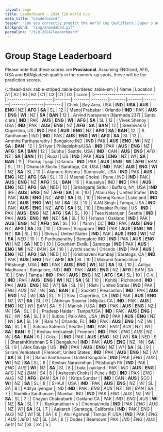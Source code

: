 ```yaml
---
layout: page
title: Leaderboard - 2024 T20 World Cup
meta_title: "Leaderboard"
teaser: "Can you correctly predict the World Cup Qaulifiers, Super 8 and the Knock-out?"
background: '/img/ahmedabad.gif'
permalink: "/t20-2024/leaderboard"
---
```


# Group Stage Leaderboard

Please note that these scores are **Provisional**. Assuming ENGland, AFG, USA and BANgladesh qualify in the runners-up spots, these will be the prediction scores.


{:.thead-dark .table-striped .table-bordered .table-sm }
| Name                           | Location               | A1      | A2      | B1      | B2      | C1     | C2      | D1     | D2      |   score |
|:-------------------------------|:-----------------------|:--------|:--------|:--------|:--------|:-------|:--------|:-------|:--------|--------:|
| Chink                          | Bay Area, USA          | **IND** | **USA** | **AUS** | **ENG** | NZ     | **AFG** | **SA** | SL      |      12 |
| Manoj Prabakar                 | Orlando                | **IND** | PAK     | **AUS** | **ENG** | **WI** | NZ      | **SA** | **BAN** |      12 |
| Arvind Narayanan (Narmada 237) | Santa clara            | **IND** | PAK     | **AUS** | **ENG** | **WI** | **AFG** | **SA** | SL      |      12 |
| Vivek Shenoy                   | USA                    | **IND** | PAK     | **AUS** | **ENG** | NZ     | **AFG** | **SA** | **BAN** |      12 |
| Sreenivas G                    | Cupertino, US          | **IND** | PAK     | **AUS** | **ENG** | NZ     | **AFG** | **SA** | **BAN** |      12 |
| R. Santhanam                   | IND                    | **IND** | PAK     | **AUS** | **ENG** | **WI** | **AFG** | **SA** | SL      |      12 |
| Amritha Parthasarathy          | Bangalore IND          | **IND** | PAK     | **AUS** | **ENG** | **WI** | NZ      | **SA** | **BAN** |      12 |
| Sri Iyer                       | Philadelphia/USA       | **IND** | PAK     | **AUS** | **ENG** | NZ     | **AFG** | **SA** | **BAN** |      12 |
| Subha                          | Seattle, USA           | **IND** | CAN     | **AUS** | **ENG** | _AFG_  | NZ      | **SA** | **BAN** |      11 |
| Rupal                          | US                     | **IND** | PAK     | **AUS** | **ENG** | NZ     | _WI_    | **SA** | **BAN** |      11 |
| Pankaj Tyagi                   | Orlando                | **IND** | PAK     | **AUS** | **ENG** | **WI** | **AFG** | _BAN_  | SL      |      11 |
| Dhanush Ekollu                 | Saratoga, CA, USA      | **IND** | PAK     | **AUS** | **ENG** | **WI** | NZ      | **SA** | SL      |      10 |
| Alamuru Krishna                | Sunnyvale’, USA        | **IND** | PAK     | **AUS** | **ENG** | NZ     | **AFG** | **SA** | SL      |      10 |
| Meenal Choksi                  | Pune / IND             | **IND** | PAK     | **AUS** | **ENG** | NZ     | **AFG** | SL     | **BAN** |      10 |
| Kausalya                       | IND                    | **IND** | PAK     | **AUS** | **ENG** | NZ     | **AFG** | **SA** | NED     |      10 |
| Srirangaraj Setlur             | Buffalo, NY, USA       | **IND** | IRE     | **AUS** | **ENG** | NZ     | **AFG** | **SA** | SL      |      10 |
| Atanu Roy                      | United States          | **IND** | PAK     | **AUS** | **ENG** | NZ     | **AFG** | **SA** | SL      |      10 |
| Neeraj Kumar                   | Lakeland               | **IND** | PAK     | **AUS** | **ENG** | **WI** | NZ      | **SA** | SL      |      10 |
| AJAI Singh                     | Tampa, USA             | **IND** | PAK     | **AUS** | **ENG** | NZ     | **AFG** | **SA** | SL      |      10 |
| Bhaskar Pulikal                | US                     | **IND** | PAK     | **AUS** | **ENG** | NZ     | **AFG** | **SA** | SL      |      10 |
| Tees Natarajan                 | Seattle                | **IND** | PAK     | **AUS** | **ENG** | **WI** | NZ      | **SA** | SL      |      10 |
| ishaan                         | Oakland                | **IND** | PAK     | **AUS** | **ENG** | NZ     | **AFG** | **SA** | SL      |      10 |
| #arsh                          | DC                     | **IND** | PAK     | **AUS** | **ENG** | NZ     | **AFG** | **SA** | SL      |      10 |
| Cheen                          | Singapore              | **IND** | PAK     | **AUS** | **ENG** | **WI** | NZ      | **SA** | SL      |      10 |
| Shriya                         | United States          | **IND** | PAK     | **AUS** | **ENG** | **WI** | NZ      | **SA** | NED     |      10 |
| S Parthasarathy                | Bangalore IND          | **IND** | PAK     | **AUS** | **ENG** | **WI** | NZ      | **SA** | NED     |      10 |
| Goutham Ekollu                 | Saratoga               | **IND** | PAK     | **AUS** | **ENG** | **WI** | NZ      | _BAN_  | _SA_    |      10 |
| Jyothi sadhu                   | Orlando                | **IND** | PAK     | **AUS** | **ENG** | NZ     | **AFG** | **SA** | NED     |      10 |
| Krishnaveni Kumbaji            | Saratoga, CA           | **IND** | PAK     | **AUS** | **ENG** | NZ     | **AFG** | **SA** | SL      |      10 |
| Mukund Narasimhan              | Pittsburgh, USA        | **IND** | PAK     | **AUS** | **ENG** | **WI** | NZ      | **SA** | SL      |      10 |
| Aditya Madhavan                | Bangalore, IND         | **IND** | PAK     | **AUS** | **ENG** | NZ     | **AFG** | _BAN_  | _SA_    |      10 |
| Shiv                           | Tampa                  | **IND** | PAK     | **AUS** | **ENG** | NZ     | **AFG** | **SA** | SL      |      10 |
| C.V.                           |                        | **IND** | PAK     | **AUS** | **ENG** | **WI** | NZ      | **SA** | SL      |      10 |
| Kshitij                        | Richmond               | **IND** | PAK     | **AUS** | **ENG** | NZ     | _WI_    | **SA** | SL      |       9 |
| Rishi                          | United States          | **IND** | PAK     | _ENG_   | _AUS_   | NZ     | _WI_    | **SA** | **BAN** |       9 |
| Sackett                        | Pleasanton             | **IND** | PAK     | **AUS** | **ENG** | NZ     | _WI_    | **SA** | SL      |       9 |
| Siva                           | Cupertino, CA          | **IND** | PAK     | **AUS** | **ENG** | NZ     | _WI_    | **SA** | SL      |       9 |
| Abhinav Saxena                 | Milpitas CA            | **IND** | PAK     | **AUS** | **ENG** | NZ     | _WI_    | _BAN_  | _SA_    |       9 |
| Manish                         | USA                    | **IND** | PAK     | **AUS** | **ENG** | NZ     | _WI_    | **SA** | SL      |       9 |
| Pradeep Haldar                 | Tampa/USA              | **IND** | PAK     | **AUS** | **ENG** | NZ     | _WI_    | **SA** | SL      |       9 |
| Subbu                          | Palo Alto, USA         | **IND** | PAK     | **AUS** | **ENG** | NZ     | _WI_    | **SA** | SL      |       9 |
| Ram N                          | Orlando, FL            | **IND** | PAK     | **AUS** | **ENG** | NZ     | _WI_    | **SA** | SL      |       9 |
| Sahana Sateesh                 | Seattle                | **IND** | PAK     | _ENG_   | _AUS_   | NZ     | _WI_    | **SA** | **BAN** |       9 |
| Keshav Venkatesh               | Fremont                | **IND** | PAK     | _ENG_   | _AUS_   | NZ     | _WI_    | **SA** | **BAN** |       9 |
| Gokul                          |                        | **IND** | PAK     | **AUS** | **ENG** | NZ     | _WI_    | **SA** | NED     |       9 |
| BharathKirishnan S R           | Bengaluru              | **IND** | PAK     | **AUS** | **ENG** | NZ     | _WI_    | **SA** | SL      |       9 |
| Alok Baveja                    | US                     | **IND** | PAK     | **AUS** | **ENG** | NZ     | _WI_    | **SA** | SL      |       9 |
| Sriram Venkatesh               | Fremont, United States | **IND** | PAK     | **AUS** | **ENG** | NZ     | _WI_    | **SA** | SL      |       9 |
| Rahul Santhanam                | United Kingdom         | **IND** | PAK     | _ENG_   | _AUS_   | **WI** | NZ      | **SA** | SL      |       8 |
| Keshav Narasimhan              | Pittsburgh PA          | **IND** | PAK     | _ENG_   | _AUS_   | **WI** | NZ      | **SA** | SL      |       8 |
| bala                           | oakland                | PAK     | _IND_   | **AUS** | **ENG** | _AFG_  | NZ      | _BAN_  | _SA_    |       8 |
| Asheesh Choksi                 | Pune / IND             | **IND** | PAK     | _ENG_   | _AUS_   | NZ     | **AFG** | _BAN_  | _SA_    |       8 |
| Kripa Sundar                   |                        | **IND** | CAN     | **AUS** | SCO     | **WI** | NZ      | **SA** | SL      |       8 |
| SHAJI                          | USA                    | **IND** | PAK     | **AUS** | **ENG** | NZ     | _WI_    | SL     | _SA_    |       8 |
| Aditya Iyengar                 | IND                    | **IND** | PAK     | _ENG_   | _AUS_   | NZ     | _WI_    | _BAN_  | _SA_    |       7 |
| Radhika Santhanam              | Mumbai, IND            | **IND** | PAK     | _ENG_   | _AUS_   | NZ     | _WI_    | **SA** | SL      |       7 |
| Chayan Chakrabarti             | Oakland CA             | PAK     | _IND_   | _ENG_   | _AUS_   | **WI** | NZ      | **SA** | SL      |       7 |
| Rankanathan v s                | Chennai/india          | **IND** | PAK     | _ENG_   | _AUS_   | NZ     | _WI_    | **SA** | SL      |       7 |
| Aakarsh                        | Saratoga, California   | **IND** | PAK     | _ENG_   | _AUS_   | NZ     | _WI_    | SL     | _SA_    |       6 |
| Atul Agarwal                   | Tampa Fl USA           | **IND** | PAK     | _ENG_   | _AUS_   | _AFG_  | NZ      | SL     | _SA_    |       6 |
| Dodes                          | Beantown               | PAK     | _IND_   | _ENG_   | _AUS_   | _AFG_  | NZ      | SL     | _SA_    |       5 |